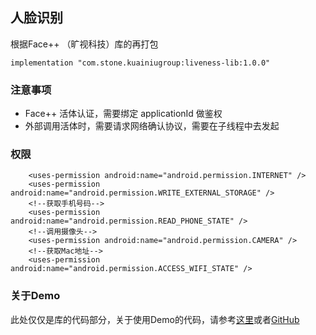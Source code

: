 



## 人脸识别

根据Face++ （旷视科技）库的再打包

```
implementation "com.stone.kuainiugroup:liveness-lib:1.0.0"
```

### 注意事项

- Face++ 活体认证，需要绑定 applicationId 做鉴权
- 外部调用活体时，需要请求网络确认协议，需要在子线程中去发起

### 权限

```
    <uses-permission android:name="android.permission.INTERNET" />
    <uses-permission android:name="android.permission.WRITE_EXTERNAL_STORAGE" />
    <!--获取手机号码-->
    <uses-permission android:name="android.permission.READ_PHONE_STATE" />
    <!--调用摄像头-->
    <uses-permission android:name="android.permission.CAMERA" />
    <!--获取Mac地址-->
    <uses-permission android:name="android.permission.ACCESS_WIFI_STATE" />
```

### 关于Demo

此处仅仅是库的代码部分，关于使用Demo的代码，请参考[这里](https://git.kuainiujinke.com/Android/DSQDemo)或者[GitHub](https://github.com/xiaqu-stone/DSQDemo)
